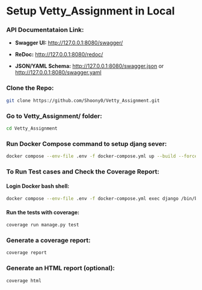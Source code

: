 # Setup Vetty_Assignment in Local

### API Documentataion Link:
- **Swagger UI:** http://127.0.0.1:8080/swagger/

- **ReDoc:** http://127.0.0.1:8080/redoc/

- **JSON/YAML Schema:** http://127.0.0.1:8080/swagger.json or http://127.0.0.1:8080/swagger.yaml


### Clone the Repo:
```bash
git clone https://github.com/Shoony0/Vetty_Assignment.git
```

### Go to **Vetty_Assignment/** folder:
```bash
cd Vetty_Assignment
```

### Run Docker Compose command to setup djang sever:
```bash
docker compose --env-file .env -f docker-compose.yml up --build --force-recreate --remove-orphans
```

### To Run Test cases and Check the Coverage Report:
#### Login Docker bash shell:
```bash
docker compose --env-file .env -f docker-compose.yml exec django /bin/bash
```
#### Run the tests with coverage:
```bash
coverage run manage.py test
```
### Generate a coverage report:
```bash
coverage report
```
 
### Generate an HTML report (optional):
```bash
coverage html
```
 
